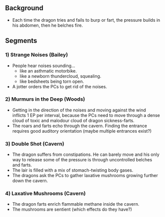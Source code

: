 ## Background
- Each time the dragon tries and fails to burp or fart, the pressure builds in his abdomen, then he belches fire.

## Segments

### 1) Strange Noises (Bailey)
- People hear noises sounding...
  - like an asthmatic motorbike.
  - like a newborn thundercloud, squealing.
  - like bedsheets being torn open.
- A jotter orders the PCs to get rid of the noises.

### 2) Murmurs in the Deep (Woods)
- Getting in the direction of the noises and moving against the wind inflicts 1 EP per interval, because the PCs need to move through a dense cloud of toxic and malodour cloud of dragon sickness-farts.
- The roars and farts echo through the cavern. Finding the entrance requires good auditory orientation (maybe multiple entrances exist?) 

### 3) Double Shot (Cavern)
- The dragon suffers from constipations. He can barely move and his only way to release some of the pressure is through uncontrolled belches and farts.
- The lair is filled with a mix of stomach-twisting body gases.
- The dragons ask the PCs to gather laxative mushrooms growing further down the cavern.

### 4) Laxative Mushrooms (Cavern)
- The dragon farts enrich flammable methane inside the cavern.
- The mushrooms are sentient (which effects do they have?)